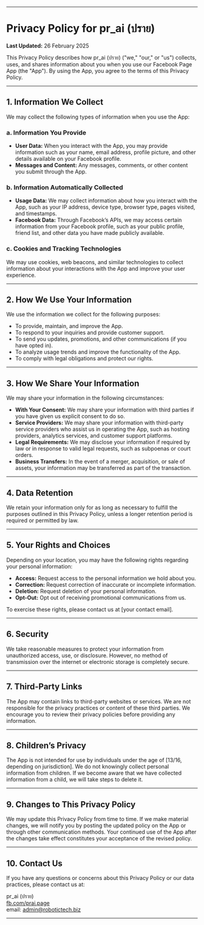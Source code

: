 
---

# Privacy Policy for pr_ai (ปราย)

**Last Updated:** 26 February 2025

This Privacy Policy describes how pr_ai (ปราย) ("we," "our," or "us") collects, uses, and shares information about you when you use our Facebook Page App (the "App"). By using the App, you agree to the terms of this Privacy Policy.

---

## 1. Information We Collect

We may collect the following types of information when you use the App:

### a. Information You Provide
- **User Data:** When you interact with the App, you may provide information such as your name, email address, profile picture, and other details available on your Facebook profile.
- **Messages and Content:** Any messages, comments, or other content you submit through the App.

### b. Information Automatically Collected
- **Usage Data:** We may collect information about how you interact with the App, such as your IP address, device type, browser type, pages visited, and timestamps.
- **Facebook Data:** Through Facebook’s APIs, we may access certain information from your Facebook profile, such as your public profile, friend list, and other data you have made publicly available.

### c. Cookies and Tracking Technologies
We may use cookies, web beacons, and similar technologies to collect information about your interactions with the App and improve your user experience.

---

## 2. How We Use Your Information

We use the information we collect for the following purposes:
- To provide, maintain, and improve the App.
- To respond to your inquiries and provide customer support.
- To send you updates, promotions, and other communications (if you have opted in).
- To analyze usage trends and improve the functionality of the App.
- To comply with legal obligations and protect our rights.

---

## 3. How We Share Your Information

We may share your information in the following circumstances:
- **With Your Consent:** We may share your information with third parties if you have given us explicit consent to do so.
- **Service Providers:** We may share your information with third-party service providers who assist us in operating the App, such as hosting providers, analytics services, and customer support platforms.
- **Legal Requirements:** We may disclose your information if required by law or in response to valid legal requests, such as subpoenas or court orders.
- **Business Transfers:** In the event of a merger, acquisition, or sale of assets, your information may be transferred as part of the transaction.

---

## 4. Data Retention

We retain your information only for as long as necessary to fulfill the purposes outlined in this Privacy Policy, unless a longer retention period is required or permitted by law.

---

## 5. Your Rights and Choices

Depending on your location, you may have the following rights regarding your personal information:
- **Access:** Request access to the personal information we hold about you.
- **Correction:** Request correction of inaccurate or incomplete information.
- **Deletion:** Request deletion of your personal information.
- **Opt-Out:** Opt out of receiving promotional communications from us.

To exercise these rights, please contact us at [your contact email].

---

## 6. Security

We take reasonable measures to protect your information from unauthorized access, use, or disclosure. However, no method of transmission over the internet or electronic storage is completely secure.

---

## 7. Third-Party Links

The App may contain links to third-party websites or services. We are not responsible for the privacy practices or content of these third parties. We encourage you to review their privacy policies before providing any information.

---

## 8. Children’s Privacy

The App is not intended for use by individuals under the age of [13/16, depending on jurisdiction]. We do not knowingly collect personal information from children. If we become aware that we have collected information from a child, we will take steps to delete it.

---

## 9. Changes to This Privacy Policy

We may update this Privacy Policy from time to time. If we make material changes, we will notify you by posting the updated policy on the App or through other communication methods. Your continued use of the App after the changes take effect constitutes your acceptance of the revised policy.

---

## 10. Contact Us

If you have any questions or concerns about this Privacy Policy or our data practices, please contact us at:

pr_ai (ปราย)  
[fb.com/prai.page](https://www.facebook.com/prai.page)  
email: admin@robotictech.biz  

---
